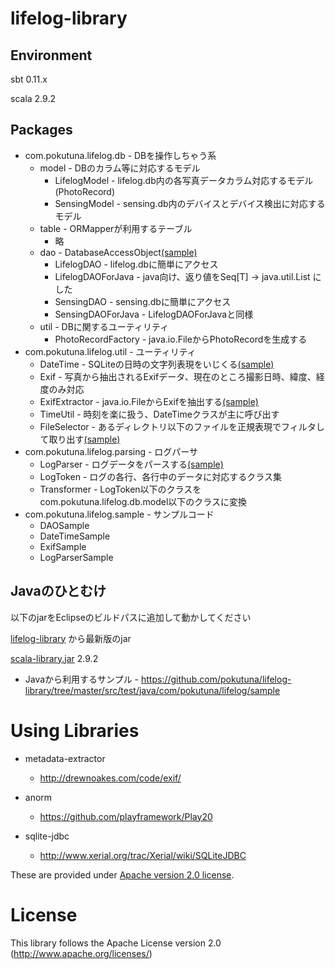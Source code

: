 # lifelog-library

## Environment

sbt 0.11.x

scala 2.9.2


## Packages

* com.pokutuna.lifelog.db - DBを操作しちゃう系
    * model - DBのカラム等に対応するモデル
        * LifelogModel - lifelog.db内の各写真データカラム対応するモデル(PhotoRecord)
        * SensingModel - sensing.db内のデバイスとデバイス検出に対応するモデル
    * table - ORMapperが利用するテーブル
        * 略
    * dao - DatabaseAccessObject[(sample)](https://github.com/pokutuna/lifelog-library/blob/master/src/test/java/com/pokutuna/lifelog/sample/DAOSample.java)
        * LifelogDAO - lifelog.dbに簡単にアクセス
        * LifelogDAOForJava - java向け、返り値をSeq[T] -> java.util.List<T> にした
        * SensingDAO - sensing.dbに簡単にアクセス
        * SensingDAOForJava - LifelogDAOForJavaと同様
    * util - DBに関するユーティリティ
        * PhotoRecordFactory - java.io.FileからPhotoRecordを生成する
* com.pokutuna.lifelog.util - ユーティリティ
    * DateTime - SQLiteの日時の文字列表現をいじくる[(sample)](https://github.com/pokutuna/lifelog-library/blob/master/src/test/java/com/pokutuna/lifelog/sample/DateTimeSample.java)
    * Exif - 写真から抽出されるExifデータ、現在のところ撮影日時、緯度、経度のみ対応
    * ExifExtractor - java.io.FileからExifを抽出する[(sample)](https://github.com/pokutuna/lifelog-library/blob/master/src/test/java/com/pokutuna/lifelog/sample/ExifSample.java)
    * TimeUtil - 時刻を楽に扱う、DateTimeクラスが主に呼び出す
    * FileSelector - あるディレクトリ以下のファイルを正規表現でフィルタして取り出す[(sample)](https://github.com/pokutuna/lifelog-library/blob/master/src/test/java/com/pokutuna/lifelog/sample/FileSelectorSample.java)
* com.pokutuna.lifelog.parsing - ログパーサ
    * LogParser - ログデータをパースする[(sample)](https://github.com/pokutuna/lifelog-library/blob/master/src/test/java/com/pokutuna/lifelog/sample/LogParserSample.java)
    * LogToken - ログの各行、各行中のデータに対応するクラス集
    * Transformer - LogToken以下のクラスをcom.pokutuna.lifelog.db.model以下のクラスに変換
* com.pokutuna.lifelog.sample - サンプルコード
    * DAOSample
    * DateTimeSample
    * ExifSample
    * LogParserSample


## Javaのひとむけ

以下のjarをEclipseのビルドパスに追加して動かしてください

[lifelog-library](https://github.com/pokutuna/lifelog-library/downloads/) から最新版のjar

[scala-library.jar](http://repo.typesafe.com/typesafe/releases/org/scala-lang/scala-library/2.9.2/scala-library-2.9.2.jar) 2.9.2


* Javaから利用するサンプル - https://github.com/pokutuna/lifelog-library/tree/master/src/test/java/com/pokutuna/lifelog/sample


# Using Libraries

* metadata-extractor 
    * http://drewnoakes.com/code/exif/

* anorm
    * https://github.com/playframework/Play20

* sqlite-jdbc
    * http://www.xerial.org/trac/Xerial/wiki/SQLiteJDBC

These are provided under [Apache version 2.0 license](http://www.apache.org/licenses/LICENSE-2.0).


# License

This library follows the Apache License version 2.0 (http://www.apache.org/licenses/)

